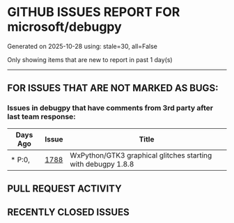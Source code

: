 
# GITHUB ISSUES REPORT FOR microsoft/debugpy


Generated on 2025-10-28 using: stale=30, all=False


Only showing items that are new to report in past 1 day(s)


---

## FOR ISSUES THAT ARE NOT MARKED AS BUGS:


### Issues in debugpy that have comments from 3rd party after last team response:

| Days Ago | Issue | Title |
| --- | --- | --- |
 | \* P:0,  |[1788](https://github.com/microsoft/debugpy/issues/1788 "WxPython/GTK3 graphical glitches starting with debugpy 1.8.8")  |WxPython/GTK3 graphical glitches starting with debugpy 1.8.8 |

## PULL REQUEST ACTIVITY


## RECENTLY CLOSED ISSUES





















